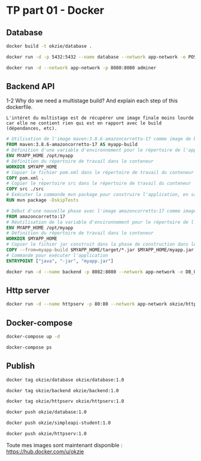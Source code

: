 # TP part 01 - Docker

## Database

```bash
docker build -t okzie/database .
```

```bash
docker run -d -p 5432:5432 --name database --network app-network -e POSTGRES_DB=db -e POSTGRES_USER=user -e POSTGRES_PASSWORD="pwd" -v /my/own/datadir:/var/lib/postgresql/data okzie/database 
```

```bash
docker run -d --network app-network -p 8080:8080 adminer
```

## Backend API

1-2 Why do we need a multistage build? And explain each step of this dockerfile.

```
L'intéret du multistage est de récupérer une image finale moins lourde car elle ne contient rien qui est en rapport avec le build (dépendances, etc).
```

```Dockerfile
# Utilisation de l'image maven:3.8.6-amazoncorretto-17 comme image de base pour la phase de construction
FROM maven:3.8.6-amazoncorretto-17 AS myapp-build
# Définition d'une variable d'environnement pour le répertoire de l'application
ENV MYAPP_HOME /opt/myapp 
# Définition du répertoire de travail dans le conteneur
WORKDIR $MYAPP_HOME
# Copier le fichier pom.xml dans le répertoire de travail du conteneur
COPY pom.xml .
# Copier le répertoire src dans le répertoire de travail du conteneur
COPY src ./src
# Exécuter la commande mvn package pour construire l'application, en sautant les tests
RUN mvn package -DskipTests

# Début d'une nouvelle phase avec l'image amazoncorretto:17 comme image de base pour l'exécution de l'application
FROM amazoncorretto:17
# Réutilisation de la variable d'environnement pour le répertoire de l'application
ENV MYAPP_HOME /opt/myapp
# Définition du répertoire de travail dans le conteneur
WORKDIR $MYAPP_HOME
# Copier le fichier jar construit dans la phase de construction dans le répertoire de travail du conteneur
COPY --from=myapp-build $MYAPP_HOME/target/*.jar $MYAPP_HOME/myapp.jar
# Commande pour exécuter l'application
ENTRYPOINT ["java", "-jar", "myapp.jar"]
```

```bash
docker run -d --name backend -p 8082:8080 --network app-network -e DB_URL="jdbc:postgresql://database:5432/db" -e DB_USERNAME="user" -e DB_PASSWORD="pwd" okzie/simple-api
```

## Http server

```bash
docker run -d --name httpserv -p 80:80 --network app-network okzie/httpserv
```

## Docker-compose

```bash
docker-compose up -d
```

```bash
docker-compose ps 
```

## Publish

```bash
docker tag okzie/database okzie/database:1.0
```

```bash
docker tag okzie/backend okzie/backend:1.0
```

```bash
docker tag okzie/httpserv okzie/httpserv:1.0
```

```bash
docker push okzie/database:1.0
```

```sh
docker push okzie/simpleapi-student:1.0
```

```sh
docker push okzie/httpserv:1.0
```

Toute mes images sont maintenant disponible : https://hub.docker.com/u/okzie